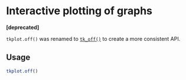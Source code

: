 # Interactive plotting of graphs

**\[deprecated\]**

`tkplot.off()` was renamed to
[`tk_off()`](https://r.igraph.org/reference/tkplot.md) to create a more
consistent API.

## Usage

``` r
tkplot.off()
```
